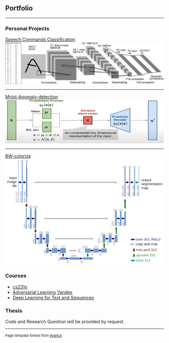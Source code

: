 ## Portfolio

---

### Personal Projects

[Speech Commands Classification](https://github.com/itamar-saraf/Speech-Commands-Classification)
<img src="images/spc.png?raw=true"/>

---
[Mnist-Anomaly-detection](https://github.com/itamar-saraf/Mnist-Anomaly-detection)
<img src="images/vae.png?raw=true"/>

---
[BW-colorize](https://github.com/itamar-saraf/BW-colorize)
<img src="images/u-net-architecture.png?raw=true"/>


### Courses

- [cs231n](https://github.com/itamar-saraf/cs231n)
- [Adversarial Learning Yandex](https://github.com/moshenas/Adverserial_Learning_Yandex)
- [Deep Learning for Text and Sequences](https://github.com/itamar-saraf/Deep-Learning-for-Text-and-Sequences)



### Thesis

Code and Research Question will be provided by request.


---
<p style="font-size:11px">Page template forked from <a href="https://github.com/evanca/quick-portfolio">evanca</a></p>
<!-- Remove above link if you don't want to attibute -->
